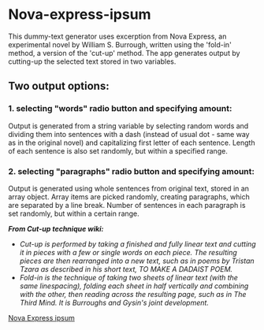 
# Nova-express-ipsum

This dummy-text generator uses excerption from Nova Express, an experimental novel by William S. Burrough, written using  the 'fold-in' method, a version of the 'cut-up' method. The app generates output by cutting-up the selected text stored in two variables.

## Two output options:

### 1. selecting "words" radio button and specifying amount: 
Output is generated from a string variable by selecting random words and dividing them into sentences with a dash (instead of usual dot - same way as in the original novel) and capitalizing first letter of each sentence. Length of each sentence is also set randomly, but within a specified range.

### 2. selecting "paragraphs" radio button and specifying amount:
Output is generated using whole sentences from original text, stored in an array object. Array items are picked randomly, creating paragraphs, which are separated by a line break. Number of sentences in each paragraph is set randomly, but within a certain range.

**_From Cut-up technique wiki:_**
* _Cut-up is performed by taking a finished and fully linear text and cutting it in pieces with a few or single words on each piece. The resulting pieces are then rearranged into a new text, such as in poems by Tristan Tzara as described in his short text, TO MAKE A DADAIST POEM._
* _Fold-in is the technique of taking two sheets of linear text (with the same linespacing), folding each sheet in half vertically and combining with the other, then reading across the resulting page, such as in The Third Mind. It is Burroughs and Gysin's joint development._

[Nova Express ipsum](https://tomaseliz.github.io/Nova-express-ipsum/)
